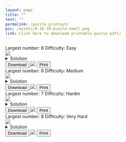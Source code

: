 ```yaml
---
layout: page
title: ""
text: ""
permalink: /puzzle_printout/
pic: /assets/8-10-10-puzzle-small.png
link: Click here to download printable puzzle pdfs!
---
```


<div class="page-wrap2">Largest number: 6 Difficulty: Easy<br>
<img class="print_img" src="/assets/download-page/5-7-7.png">
<details markdown=block>
  <summary>Solution</summary>
  <img src="/assets/download-page/5-7-7-solved.png" class="bigger_img">
</details>
<a href="/assets/download-page/5-7-7-printout.png" download="/assets/download-page/5-7-7-printout.png">
    <button type="submit">Download</button>
</a>
<img class="hidden_img" src="/assets/download-page/5-7-7-printout.png">
<a href="#" onclick="printImage('/assets/download-page/5-7-7-printout.png'); return false;"><button>Print</button></a>
</div>

<div class="page-wrap2">Largest number: 6 Difficulty: Medium<br>
<img class="print_img" src="/assets/download-page/6-8-8.png">
<details markdown=block>
  <summary>Solution</summary>
  <img src="/assets/download-page/6-8-8-solved.png" class="bigger_img">
</details>
<a href="/assets/download-page/6-8-8-printout.png" download="/assets/download-page/6-8-8-printout.png">
    <button type="submit">Download</button>
</a>
<img class="hidden_img" src="/assets/download-page/6-8-8-printout.png">
<a href="#" onclick="printImage('/assets/download-page/6-8-8-printout.png'); return false;"><button>Print</button></a>
</div>

<div class="page-wrap2">Largest number: 7 Difficulty: Hardm<br>
<img class="print_img" src="/assets/download-page/7-9-9.png">
<details markdown=block>
<summary markdown=span>Solution</summary>
![Bk logo](/assets/download-page/7-9-9-solved.png)
</details>
<a href="/assets/download-page/7-9-9-printout.png" download="/assets/download-page/7-9-9-printout.png">
    <button type="submit">Download</button>
</a>
<img class="hidden_img" src="/assets/download-page/7-9-9-printout.png">
<a href="#" onclick="printImage('/assets/download-page/7-9-9-printout.png'); return false;"><button>Print</button></a>
</div>

<div class="page-wrap2">Largest number: 8 Difficulty: Very Hard<br>
<img class="print_img" src="/assets/download-page/8-10-10.png">
<details markdown=block>
<summary markdown=span>Solution</summary>
![Bk logo](/assets/download-page/8-10-10-solved.png)
</details>
<a href="/assets/download-page/8-10-10-printout.png" download="/assets/download-page/8-10-10-printout.png">
    <button type="submit">Download</button>
</a>
<img class="hidden_img" src="/assets/download-page/8-10-10-printout.png">
<a href="#" onclick="printImage('/assets/download-page/8-10-10-printout.png'); return false;"><button>Print</button></a>
</div>
